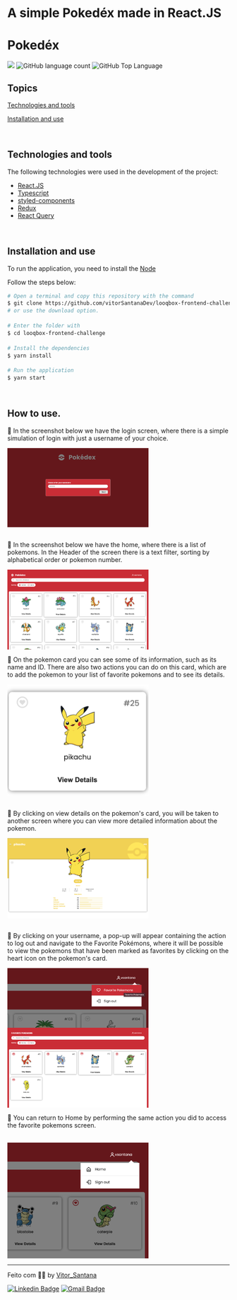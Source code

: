 # A simple Pokedéx made in React.JS

# Pokedéx

<p>
  <img src="https://img.shields.io/badge/made%20by-Vitor%20Santana-DC0A2D?style=flat-square">
  <img alt="GitHub language count" src="https://img.shields.io/github/languages/count/vitorSantanaDev/client-codesec-clone?color=DC0A2D&style=flat-square">
  <img alt="GitHub Top Language" src="https://img.shields.io/github/languages/top/vitorSantanaDev/codeleap-app?color=DC0A2D&style=flat-square">
</p>

## Topics

[Technologies and tools](#technologies-and-tools)

[Installation and use](#installation-and-use)

<br>

## Technologies and tools

The following technologies were used in the development of the project:

- [React.JS](https://pt-br.reactjs.org/)
- [Typescript](https://www.typescriptlang.org/)
- [styled-components](https://styled-components.com/)
- [Redux](https://redux.js.org/)
- [React Query](https://tanstack.com/query/v3/)

<br>

## Installation and use

To run the application, you need to install the [Node](https://nodejs.org/en/)

Follow the steps below:

```bash
# Open a terminal and copy this repository with the command
$ git clone https://github.com/vitorSantanaDev/looqbox-frontend-challenge.git
# or use the download option.

# Enter the folder with
$ cd looqbox-frontend-challenge

# Install the dependencies
$ yarn install

# Run the application
$ yarn start
```

<br>

## How to use.

📃 In the screenshot below we have the login screen, where there is a simple simulation of login with just a username of your choice.
<br>

<img align="center" src="./src/assets/images/login_screen.png" width="320">

<br>

<br>

📃 In the screenshot below we have the home, where there is a list of pokemons. In the Header of the screen there is a text filter, sorting by alphabetical order or pokemon number.
<br>

<img align="center" src="./src/assets/images/home.png" width="320">

<br>

📃 On the pokemon card you can see some of its information, such as its name and ID. There are also two actions you can do on this card, which are to add the pokemon to your list of favorite pokemons and to see its details.
<br>

<img align="center" src="./src/assets/images/pikachu.png" width="320">

<br>

<br>

📃 By clicking on view details on the pokemon's card, you will be taken to another screen where you can view more detailed information about the pokemon.
<br>

<img align="center" src="./src/assets/images/pikachu_details.png" width="320">

<br>

<br>

📃 By clicking on your username, a pop-up will appear containing the action to log out and navigate to the Favorite Pokémons, where it will be possible to view the pokemons that have been marked as favorites by clicking on the heart icon on the pokemon's card.
<br>

<img align="center" src="./src/assets/images/user_drop_down.png" width="320">

<br>

<img align="center" src="./src/assets/images/favorite_pokemons.png" width="320">

<br>

📃 You can return to Home by performing the same action you did to access the favorite pokemons screen.

<br>

<img align="center" src="./src/assets/images/back_to_home.png" width="320">

---

Feito com :technologist: by [Vitor_Santana](https://github.com/vitorSantanaDev)

[![Linkedin Badge](https://img.shields.io/badge/-Vitor%20Santana-blue?style=flat-square&logo=Linkedin&logoColor=white&link=https://www.linkedin.com/in/vitor-santana-bbb607217/)](https://www.linkedin.com/in/vitor-santana-bbb607217/)
[![Gmail Badge](https://img.shields.io/badge/-vitorsantana.developer@gmail-c14438?style=flat-square&logo=Gmail&logoColor=white&link=mailto:vitorsantana.developer@gmail)](mailto:vitorsantana.developer@gmail)
